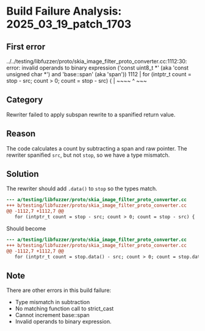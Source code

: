 # Build Failure Analysis: 2025_03_19_patch_1703

## First error

../../testing/libfuzzer/proto/skia_image_filter_proto_converter.cc:1112:30: error: invalid operands to binary expression ('const uint8_t *' (aka 'const unsigned char *') and 'base::span<const uint8_t>' (aka 'span<const unsigned char>'))
 1112 |   for (intptr_t count = stop - src; count > 0; count = stop - src) {
      |                         ~~~~ ^ ~~~

## Category
Rewriter failed to apply subspan rewrite to a spanified return value.

## Reason
The code calculates a count by subtracting a span and raw pointer. The rewriter spanified `src`, but not `stop`, so we have a type mismatch.

## Solution
The rewriter should add `.data()` to `stop` so the types match.

```diff
--- a/testing/libfuzzer/proto/skia_image_filter_proto_converter.cc
+++ b/testing/libfuzzer/proto/skia_image_filter_proto_converter.cc
@@ -1112,7 +1112,7 @@
   for (intptr_t count = stop - src; count > 0; count = stop - src) {
```

Should become

```diff
--- a/testing/libfuzzer/proto/skia_image_filter_proto_converter.cc
+++ b/testing/libfuzzer/proto/skia_image_filter_proto_converter.cc
@@ -1112,7 +1112,7 @@
   for (intptr_t count = stop.data() - src; count > 0; count = stop.data() - src) {
```

## Note
There are other errors in this build failure:
* Type mismatch in subtraction
* No matching function call to strict_cast
* Cannot increment base::span
* Invalid operands to binary expression.